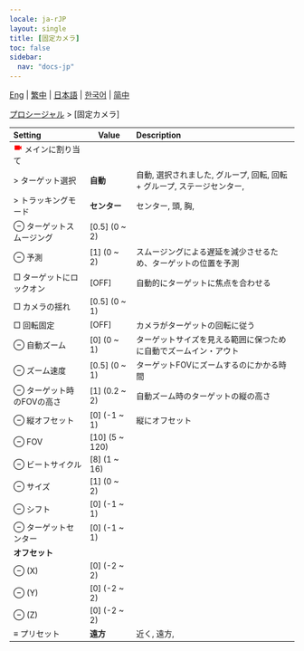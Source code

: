 ```yaml
---
locale: ja-rJP
layout: single
title: [固定カメラ]
toc: false
sidebar:
  nav: "docs-jp"
---
```

[Eng](/dancexr/menu/2025.4/motion/fixed_camera) | [繁中](/tw/dancexr/menu/2025.4/motion/fixed_camera) | [日本語](/jp/dancexr/menu/2025.4/motion/fixed_camera) | [한국어](/kr/dancexr/menu/2025.4/motion/fixed_camera) | [简中](/zh/dancexr/menu/2025.4/motion/fixed_camera)

[プロシージャル](../menu#プロシージャル) > [固定カメラ]



| Setting | Value | Description |
| :--- | --- | :--- |
| <img src="/images/icon/ic_videocam.png" alt="videocam icon"/> メインに割り当て|| 
|  > ターゲット選択| **自動** | 自動, 選択されました, グループ, 回転, 回転 + グループ, ステージセンター,  |
|  > トラッキングモード| **センター** | センター, 頭, 胸,  |
|  ⊖ ターゲットスムージング| [0.5] (0 ~ 2) | 
|  ⊖ 予測| [1] (0 ~ 2) | スムージングによる遅延を減少させるため、ターゲットの位置を予測
|  □ ターゲットにロックオン| [OFF] | 自動的にターゲットに焦点を合わせる
|  □ カメラの揺れ| [0.5] (0 ~ 1) | 
|  □ 回転固定| [OFF] | カメラがターゲットの回転に従う
|  ⊖ 自動ズーム| [0] (0 ~ 1) | ターゲットサイズを見える範囲に保つために自動でズームイン・アウト
|  ⊖ ズーム速度| [0.5] (0 ~ 1) | ターゲットFOVにズームするのにかかる時間
|  ⊖ ターゲット時のFOVの高さ| [1] (0.2 ~ 2) | 自動ズーム時のターゲットの縦の高さ
|  ⊖ 縦オフセット| [0] (-1 ~ 1) | 縦にオフセット
|  ⊖ FOV| [10] (5 ~ 120) | 
|  ⊖ ビートサイクル| [8] (1 ~ 16) | 
|  ⊖ サイズ| [1] (0 ~ 2) | 
|  ⊖ シフト| [0] (-1 ~ 1) | 
|  ⊖ ターゲットセンター| [0] (-1 ~ 1) | 
|  <b>オフセット</b>|| 
|  ⊖ (X)| [0] (-2 ~ 2) | 
|  ⊖ (Y)| [0] (-2 ~ 2) | 
|  ⊖ (Z)| [0] (-2 ~ 2) | 
|  ≡ プリセット| **遠方** | 近く, 遠方,  |
